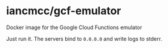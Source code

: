 # iancmcc/gcf-emulator
Docker image for the Google Cloud Functions emulator

Just run it. The servers bind to `0.0.0.0` and write logs to stderr.
